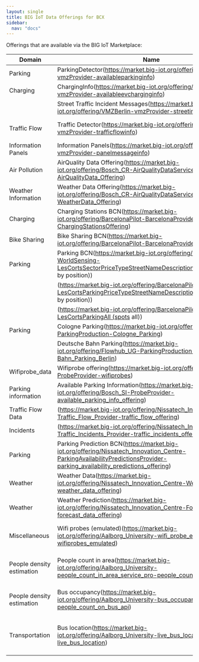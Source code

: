 ```yaml
---
layout: single
title: BIG IoT Data Offerings for BCX
sidebar: 
  nav: "docs"
--- 
```


Offerings that are available via the BIG IoT Marketplace:

| Domain | Name | Description | URL | 
| --------- | --------- | --------- | --------- | 
| Parking | ParkingDetector(https://market.big-iot.org/offering/VMZBerlin-vmzProvider-availableparkinginfo) | Location and Occupancy Status of Parking Spots in Berlin | 
| Charging | ChargingInfo(https://market.big-iot.org/offering/VMZBerlin-vmzProvider-availableevcharginginfo) | Location and Occupancy Status of Charging Stations in Berlin | 
|  | Street Traffic Incident Messages(https://market.big-iot.org/offering/VMZBerlin-vmzProvider-streetincidentinfo) |  | 
| Traffic Flow | Traffic Detector(https://market.big-iot.org/offering/VMZBerlin-vmzProvider-trafficflowinfo) | Current Level of Service (free traffic, delayed traffic, jam) of 300 Traffic Detectors | 
| Information Panels | Information Panels(https://market.big-iot.org/offering/VMZBerlin-vmzProvider-panelmessageinfo) | Online Texts of 33 dynamic Information Panels in Berlin | 
| Air Pollution | AirQuality Data Offering(https://market.big-iot.org/offering/Bosch_CR-AirQualityDataService-AirQualityData_Offering) | Particulate Matter: PM2.5; PM10 ("Feinstaub") Across Germany/Europe | 
| Weather Information | Weather Data Offering(https://market.big-iot.org/offering/Bosch_CR-AirQualityDataService-WeatherData_Offering) | Weather Information (Temperature, Humidity, Air Pressures) across Germany/Europe | 
| Charging | Charging Stations BCN(https://market.big-iot.org/offering/BarcelonaPilot-BarcelonaProvider-ChargingStationsOffering) | Location and information of charging stations in Barcelona | 
| Bike Sharing | Bike Sharing BCN(https://market.big-iot.org/offering/BarcelonaPilot-BarcelonaProvider-BikesOffering) | Location and occupancy status of bike sharing stations in Barcelona | 
| Parking | Parking BCN(https://market.big-iot.org/offering/BarcelonaPilot-WorldSensing-LesCortsSectorPriceTypeStreetNameDescriptionByPosition (sector by position)) | Location and occupancy status of parking spots (and sectors) in Les Corts, Barcelona | 
|  | (https://market.big-iot.org/offering/BarcelonaPilot-WorldSensing-LesCortsParkingPriceTypeStreetNameDescriptionByPosition (spots by position)) |  | 
|  | (https://market.big-iot.org/offering/BarcelonaPilot-WorldSensing-LesCortsParkingAll (spots all)) |  | 
| Parking | Cologne Parking(https://market.big-iot.org/offering/Flowhub_UG-ParkingProduction-Cologne_Parking) | Location and Occupancy Status of Parking Spots in Cologne | 
|  | Deutsche Bahn Parking(https://market.big-iot.org/offering/Flowhub_UG-ParkingProduction-Bahn_Parking_Berlin) | Location and Occupancy Status of Parking Buildings of Deutsche Bahn | 
| Wifiprobe_data | Wifiprobe offering(https://market.big-iot.org/offering/Bosch_SI-ProbeProvider-wifiprobes) | Wifi probe data from Wolfsburg, usable for people density information | 
| Parking information | Available Parking Information(https://market.big-iot.org/offering/Bosch_SI-ProbeProvider-available_parking_info_offering) | Location and status of parking spots in Wolfsburg | 
| Traffic Flow Data | (https://market.big-iot.org/offering/Nissatech_Innovation_Centre-Traffic_Flow_Provider-traffic_flow_offering) |  | 
| Incidents | (https://market.big-iot.org/offering/Nissatech_Innovation_Centre-Traffic_Incidents_Provider-traffic_incidents_offering) |  | 
| Parking | Parking Prediction BCN(https://market.big-iot.org/offering/Nissatech_Innovation_Centre-ParkingAvailabilityPredictionsProvider-parking_availability_predictions_offering) | Forecasts of number of available parking spaces per parking site in next couple of hours | 
| Weather | Weather Data(https://market.big-iot.org/offering/Nissatech_Innovation_Centre-Weather_Provider-weather_data_offering) |  | 
| Weather | Weather Prediction(https://market.big-iot.org/offering/Nissatech_Innovation_Centre-Forecast_Provider-forecast_data_offering) |  | 
| Miscellaneous | Wifi probes (emulated)(https://market.big-iot.org/offering/Aalborg_University-wifi_probe_emulator-wifiprobes_emulated) | Wifi probes collected from passengers inside (and outside) buses in Wolfsburg (emulated, meaning previously collected probes are replayed) | 
| People density estimation | People count in area(https://market.big-iot.org/offering/Aalborg_University-people_count_in_area_service_pro-people_count_in_area) | Number of people estimated outside the bus, based on collected wifi probes. (example of webapps presenting the data: http://bigiot.lab.es.aau.dk:19000/) | 
| People density estimation | Bus occupancy(https://market.big-iot.org/offering/Aalborg_University-bus_occupancy_service_pro-people_count_on_bus_api) | Number of people on bus based on collected wifi probes. (example of webapps presenting the data: http://bigiot.lab.es.aau.dk:19000/) | 
| Transportation | Bus location(https://market.big-iot.org/offering/Aalborg_University-live_bus_location_service_pro-live_bus_location) | Location of buses, based on location data extracted from wifi probes. (example of webapps presenting the data: http://bigiot.lab.es.aau.dk:19000/) | 
